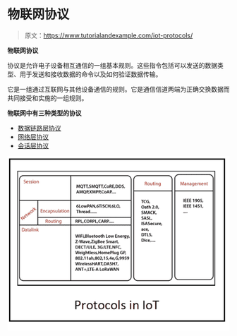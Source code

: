 # 物联网协议

> 原文：<https://www.tutorialandexample.com/iot-protocols/>

**物联网协议**

协议是允许电子设备相互通信的一组基本规则。这些指令包括可以发送的数据类型、用于发送和接收数据的命令以及如何验证数据传输。

它是一组通过互联网与其他设备通信的规则。它是通信信道两端为正确交换数据而共同接受和实施的一组规则。

**物联网中有三种类型的协议**

*   [数据链路层协议](https://www.tutorialandexample.com/data-link-layer-protocols/)
*   [网络层协议](https://www.tutorialandexample.com/network-layer-protocols/)
*   [会话层协议](https://www.tutorialandexample.com/session-layer-protocols/)

![](img/3be365d001617a5b5ebf013b8885b35f.png)